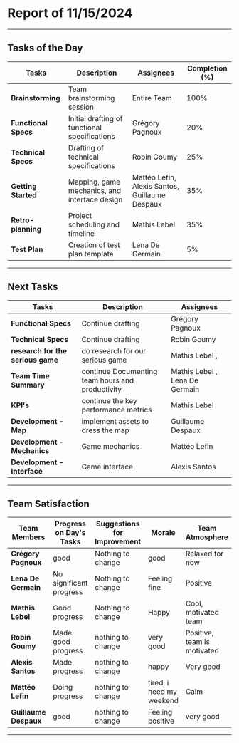 # Report of 11/15/2024

---

## Tasks of the Day

| **Tasks**              | **Description**                                     | **Assignees**                                  | **Completion (%)** |
|------------------------|-----------------------------------------------------|------------------------------------------------|---------------------|
| **Brainstorming**      | Team brainstorming session                          | Entire Team                                    | 100%               |
| **Functional Specs**   | Initial drafting of functional specifications       | Grégory Pagnoux                                | 20%                |
| **Technical Specs**    | Drafting of technical specifications                | Robin Goumy                                    | 25%                |
| **Getting Started**    | Mapping, game mechanics, and interface design       | Mattéo Lefin, Alexis Santos, Guillaume Despaux | 35%                |
| **Retro-planning**     | Project scheduling and timeline                     | Mathis Lebel                                   | 35%                |
| **Test Plan**          | Creation of test plan template                      | Lena De Germain                                | 5%                 |

---

## Next Tasks

| **Tasks**                | **Description**                              | **Assignees**          |
|--------------------------|----------------------------------------------|------------------------|
| **Functional Specs**     | Continue drafting                            | Grégory Pagnoux        |
| **Technical Specs**      | Continue drafting                            | Robin Goumy            |
| **research for the serious game**              |  do research for our serious game                     | Mathis Lebel ,           |
| **Team Time Summary**    | continue  Documenting team hours and productivity      | Mathis Lebel , Lena De Germain         |
| **KPI's**                | continue the key performance metrics | Mathis Lebel           |
| **Development - Map**    | implement assets to dress the map                            | Guillaume Despaux      |
| **Development - Mechanics** | Game mechanics                           | Mattéo Lefin           |
| **Development - Interface** | Game interface                           | Alexis Santos          |

---

## Team Satisfaction

| **Team Members**     | **Progress on Day's Tasks**                                 | **Suggestions for Improvement**                  | **Morale**                   | **Team Atmosphere**       | **Warnings Today** | **Total Warnings** |
|----------------------|-------------------------------------------------------------|--------------------------------------------------|------------------------------|---------------------------|--------------------|---------------------|
| **Grégory Pagnoux**  | good                                          | Nothing to change                  | good                        | Relaxed for now           | 0                  | 0                   |
| **Lena De Germain**  | No significant progress                                     | Nothing to change                                | Feeling fine                 | Positive                  | 0                  | 0                   |
| **Mathis Lebel**     | Good progress                                               | Nothing to change                                | Happy                        | Cool, motivated team      | 0                  | 0                   |
| **Robin Goumy**      | Made good progress                 | nothing  to change                   | very good | Positive, team is motivated | 0                  | 0                   |
| **Alexis Santos**    | Made progress       |  nothing to change | happy | Very good | 0                  | 0                   |
| **Mattéo Lefin**     | Doing progress                                  | nothing to change                            | tired, i need my weekend      |  Calm          | 0                  | 0                   |
| **Guillaume Despaux**|good | nothing to change | Feeling positive | very good          | 0                  | 0                   |

---
